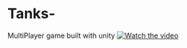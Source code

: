# Tanks-
MultiPlayer game built with unity
[![Watch the video](https://i.imgur.com/vKb2F1B.png)](https://youtu.be/vt5fpE0bzSY)
